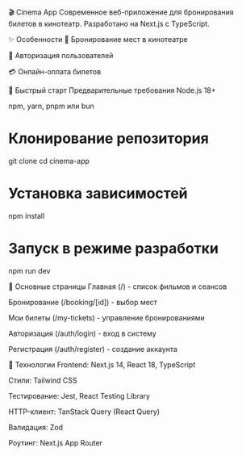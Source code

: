 🎬 Cinema App
Современное веб-приложение для бронирования билетов в кинотеатр. Разработано на Next.js с TypeScript.

✨ Особенности
🎫 Бронирование мест в кинотеатре

🔐 Авторизация пользователей

💳 Онлайн-оплата билетов

🚀 Быстрый старт
Предварительные требования
Node.js 18+

npm, yarn, pnpm или bun

# Клонирование репозитория

git clone <repository-url>
cd cinema-app

# Установка зависимостей

npm install

# Запуск в режиме разработки

npm run dev

🎯 Основные страницы
Главная (/) - список фильмов и сеансов

Бронирование (/booking/[id]) - выбор мест

Мои билеты (/my-tickets) - управление бронированиями

Авторизация (/auth/login) - вход в систему

Регистрация (/auth/register) - создание аккаунта

🔧 Технологии
Frontend: Next.js 14, React 18, TypeScript

Стили: Tailwind CSS

Тестирование: Jest, React Testing Library

HTTP-клиент: TanStack Query (React Query)

Валидация: Zod

Роутинг: Next.js App Router
